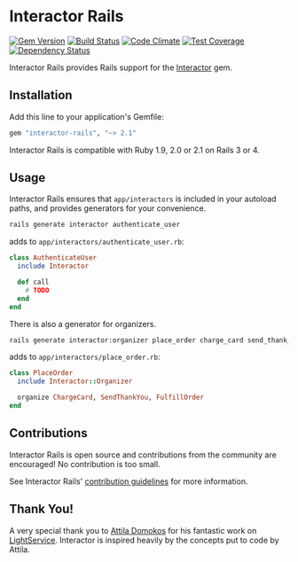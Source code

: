 # Interactor Rails

[![Gem Version](https://img.shields.io/gem/v/interactor-rails.svg?style=flat-square)](http://rubygems.org/gems/interactor-rails)
[![Build Status](https://img.shields.io/travis/collectiveidea/interactor-rails/master.svg?style=flat-square)](https://travis-ci.org/collectiveidea/interactor-rails)
[![Code Climate](https://img.shields.io/codeclimate/github/collectiveidea/interactor-rails.svg?style=flat-square)](https://codeclimate.com/github/collectiveidea/interactor-rails)
[![Test Coverage](http://img.shields.io/codeclimate/coverage/github/collectiveidea/interactor-rails.svg?style=flat-square)](https://codeclimate.com/github/collectiveidea/interactor-rails)
[![Dependency Status](https://img.shields.io/gemnasium/collectiveidea/interactor-rails.svg?style=flat-square)](https://gemnasium.com/collectiveidea/interactor-rails)

Interactor Rails provides Rails support for the
[Interactor](https://github.com/collectiveidea/interactor) gem.

## Installation

Add this line to your application's Gemfile:

```ruby
gem "interactor-rails", "~> 2.1"
```

Interactor Rails is compatible with Ruby 1.9, 2.0 or 2.1 on Rails 3 or 4.

## Usage

Interactor Rails ensures that `app/interactors` is included in your autoload
paths, and provides generators for your convenience.

```bash
rails generate interactor authenticate_user
```

adds to `app/interactors/authenticate_user.rb`:

```ruby
class AuthenticateUser
  include Interactor

  def call
    # TODO
  end
end
```

There is also a generator for organizers.

```bash
rails generate interactor:organizer place_order charge_card send_thank_you fulfill_order
```

adds to `app/interactors/place_order.rb`:

```ruby
class PlaceOrder
  include Interactor::Organizer

  organize ChargeCard, SendThankYou, FulfillOrder
end
```

## Contributions

Interactor Rails is open source and contributions from the community are
encouraged! No contribution is too small.

See Interactor Rails'
[contribution guidelines](CONTRIBUTING.md) for more information.

## Thank You!

A very special thank you to [Attila Domokos](https://github.com/adomokos) for
his fantastic work on [LightService](https://github.com/adomokos/light-service).
Interactor is inspired heavily by the concepts put to code by Attila.
